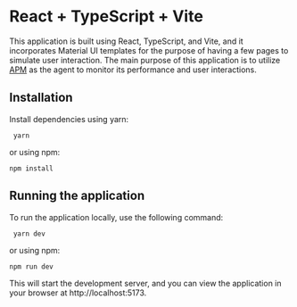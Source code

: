 # React + TypeScript + Vite
This application is built using React, TypeScript, and Vite, and it incorporates Material UI templates for the purpose of having a few pages to simulate user interaction. The main purpose of this application is to utilize [APM](https://www.elastic.co/guide/en/apm/agent/rum-js/current/react-integration.html) as the agent to monitor its performance and user interactions.

## Installation
Install dependencies using yarn:
```
 yarn
```

or using npm:

```
npm install
```

## Running the application
To run the application locally, use the following command:

```
 yarn dev
```

or using npm:

```
npm run dev
```
This will start the development server, and you can view the application in your browser at http://localhost:5173.